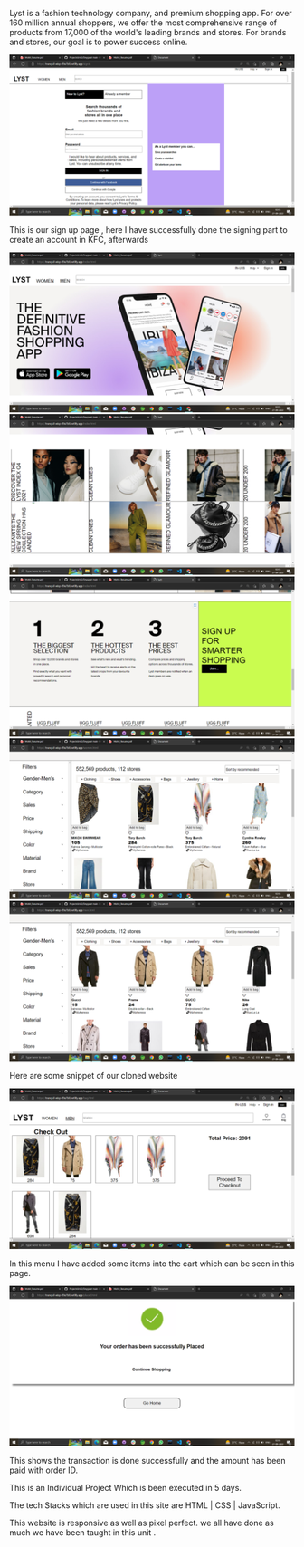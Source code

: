 Lyst is a fashion technology company, and premium shopping app. For over 160 million annual shoppers, we offer the most comprehensive range of products from 17,000 of the world's leading brands and stores. For brands and stores, our goal is to power success online.

![1_VAwe_pIfuMzqGHybU4KC1g](https://github.com/Im-MohitKaushik/Lyst-Final/blob/master/Sign_in.png)

This is our sign up page , here I have successfully done the signing part to create an account in KFC, afterwards

![1_KhA5_iWUN02BY33xEluVxQ](https://github.com/Im-MohitKaushik/Lyst-Final/blob/master/Landing_1.png)
![1_KhA5_iWUN02BY33xEluVxQ](https://github.com/Im-MohitKaushik/Lyst-Final/blob/master/Landong_2.png)
![1_KhA5_iWUN02BY33xEluVxQ](https://github.com/Im-MohitKaushik/Lyst-Final/blob/master/Landing_3.png)
![1_KhA5_iWUN02BY33xEluVxQ](https://github.com/Im-MohitKaushik/Lyst-Final/blob/master/Women_section.png)
![1_KhA5_iWUN02BY33xEluVxQ](https://github.com/Im-MohitKaushik/Lyst-Final/blob/master/Men_section.png)

Here are some snippet of our cloned website

![1_Y-JsnAfQUBTlD9dVoVl7XA](https://github.com/Im-MohitKaushik/Lyst-Final/blob/master/Cart.png)

In this menu I have added some items into the cart which can be seen in this page.

![1_Yj1W9VoZphvbkhYeosW-Fw](https://github.com/Im-MohitKaushik/Lyst-Final/blob/master/Place_pic.png)

This shows the transaction is done successfully and the amount has been paid with order ID.

This is an Individual Project Which is been executed in 5 days. 

The tech Stacks which are used in this site are HTML | CSS | JavaScript.

This website is responsive as well as pixel perfect. we all have done as much we have been taught in this unit .
